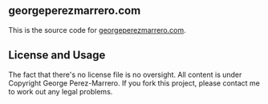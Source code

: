 ## georgeperezmarrero.com

This is the source code for [georgeperezmarrero.com](http://georgeperezmarrero.com/).

## License and Usage

The fact that there's no license file is no oversight. All content is under Copyright George Perez-Marrero. If you fork this project, please contact me to work out any legal problems.

